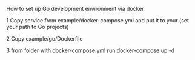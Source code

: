 How to set up Go development environment via docker

1 Copy service from example/docker-compose.yml and put it to your (set your path to Go projects)

2 Copy example/go/Dockerfile

3 from folder with docker-compose.yml run docker-compose up -d